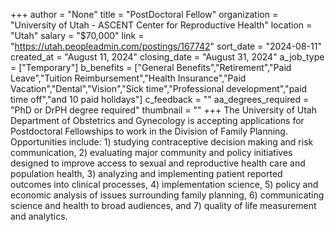 +++
author = "None"
title = "PostDoctoral Fellow"
organization = "University of Utah - ASCENT Center for Reproductive Health"
location = "Utah"
salary = "$70,000"
link = "https://utah.peopleadmin.com/postings/167742"
sort_date = "2024-08-11"
created_at = "August 11, 2024"
closing_date = "August 31, 2024"
a_job_type = ["Temporary"]
b_benefits = ["General Benefits","Retirement","Paid Leave","Tuition Reimbursement","Health Insurance","Paid Vacation","Dental","Vision","Sick time","Professional development","paid time off","and 10 paid holidays"]
c_feedback = ""
aa_degrees_required = "PhD or DrPH degree required"
thumbnail = ""
+++
The University of Utah Department of Obstetrics and Gynecology is accepting applications for Postdoctoral Fellowships to work in the Division of Family Planning. Opportunities include: 1) studying contraceptive decision making and risk communication, 2) evaluating major community and policy initiatives designed to improve access to sexual and reproductive health care and population health, 3) analyzing and implementing patient reported outcomes into clinical processes, 4) implementation science, 5) policy and economic analysis of issues surrounding family planning, 6) communicating science and health to broad audiences, and 7) quality of life measurement and analytics.